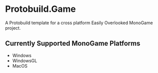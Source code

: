 # Protobuild.Game
A Protobuild template for a cross platform Easily Overlooked MonoGame project.

## Currently Supported MonoGame Platforms
- Windows
- WindowsGL
- MacOS
